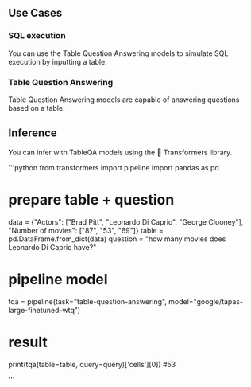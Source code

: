 ## Use Cases

### SQL execution

You can use the Table Question Answering models to simulate SQL execution by inputting a table. 

### Table Question Answering 

Table Question Answering models are capable of answering questions based on a table.

## Inference 

You can infer with TableQA models using the 🤗 Transformers library.

'''python 
from transformers import pipeline
import pandas as pd

# prepare table + question
data = {"Actors": ["Brad Pitt", "Leonardo Di Caprio", "George Clooney"], "Number of movies": ["87", "53", "69"]}
table = pd.DataFrame.from_dict(data)
question = "how many movies does Leonardo Di Caprio have?"

# pipeline model
tqa = pipeline(task="table-question-answering", model="google/tapas-large-finetuned-wtq")

# result

print(tqa(table=table, query=query)['cells'][0])
#53

'''
